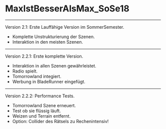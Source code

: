 ﻿# MaxIstBesserAlsMax_SoSe18

***********************************************
Version 2.1:
Erste Lauffähige Version im SommerSemester. 
- Komplette Unstrukturierung der Szenen.
- Interaktion in den meisten Szenen.

***********************************************

Version 2.2.1:
Erste komplette Version.

- Interaktion in allen Szenen gewährleistet.
- Radio spielt.
- Tomorrowland integiert. 
- Werbung in BladeRunner eingefügt.

***********************************************

Version 2.2.2:
Performance Tests.

- Tomorrowland Szene erneuert.
- Test ob sie flüssig läuft.
- Weizen und Terrain entfernt.
- Option: Collider des Rätsels zu Rechenintensiv!
